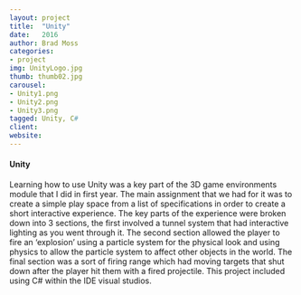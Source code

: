 ```yaml
---
layout: project
title:  "Unity"
date:   2016 
author: Brad Moss
categories:
- project
img: UnityLogo.jpg
thumb: thumb02.jpg
carousel:
- Unity1.png
- Unity2.png
- Unity3.png
tagged: Unity, C#
client: 
website: 
---
```


#### Unity
Learning how to use Unity was a key part of the 3D game environments module that I did in first year. The main assignment that we had for it was to create a simple play space from a list of specifications in order to create a short interactive experience. The key parts of the experience were broken down into 3 sections, the first involved a tunnel system that had interactive lighting as you went through it. The second section allowed the player to fire an ‘explosion’ using a particle system for the physical look and using physics to allow the particle system to affect other objects in the world. The final section was a sort of firing range which had moving targets that shut down after the player hit them with a fired projectile. This project included using C# within the IDE visual studios.
